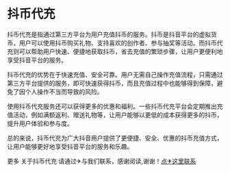 # 抖币代充

抖币代充是指通过第三方平台为用户充值抖币的服务。抖币是抖音平台的虚拟货币，用户可以使用抖币购买礼物、支持喜欢的创作者、参与抽奖等活动。而抖币代充则可以帮助用户快速、便捷地获取抖币，省去充值的繁琐步骤，让用户更便利地享受抖音平台的服务。

抖币代充的优势在于快速充值、安全可靠。用户无需自己操作充值流程，只需通过第三方平台提供的服务，即可快速获得抖币，而且充值过程中也能够得到保障，避免了因个人操作不当而导致的风险。

使用抖币代充服务还可以获得更多的优惠和福利。一些抖币代充平台会定期推出充值活动，例如满额返利、赠送礼物等，让用户能够以更低的成本获得更多的抖币，提升用户体验和参与度。

总的来说，抖币代充为广大抖音用户提供了更便捷、安全、优惠的抖币充值方式，让用户能够更好地享受抖音平台的服务和乐趣。

更多 关于抖币代充 请通过✈与我们联系，感谢阅读,谢谢！[点✈这里联系](https://ss.k02.cc)